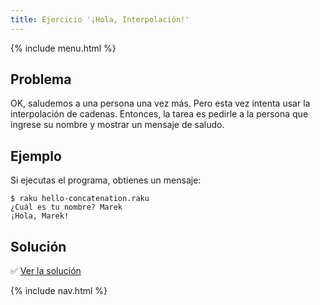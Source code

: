 ```yaml
---
title: Ejercicio '¡Hola, Interpolación!'
---
```


{% include menu.html %}

## Problema

OK, saludemos a una persona una vez más. Pero esta vez intenta usar la interpolación de cadenas. Entonces, la tarea es pedirle a la persona que ingrese su nombre y mostrar un mensaje de saludo.

## Ejemplo

Si ejecutas el programa, obtienes un mensaje:

```console
$ raku hello-concatenation.raku
¿Cuál es tu nombre? Marek
¡Hola, Marek!
```

## Solución

✅ [Ver la solución](solution)

{% include nav.html %}